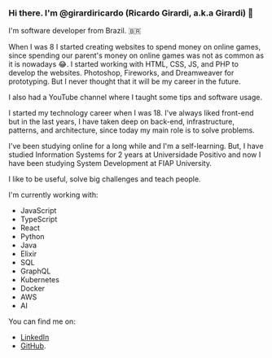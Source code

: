 ### Hi there. I'm @girardiricardo (Ricardo Girardi, a.k.a Girardi) 👋

I'm software developer from Brazil. 🇧🇷

When I was 8 I started creating websites to spend money on online games, since spending our parent's money on online games was not as common as it is nowadays 😂. I started working with HTML, CSS, JS, and PHP to develop the websites. Photoshop, Fireworks, and Dreamweaver for prototyping. But I never thought that it will be my career in the future.

I also had a YouTube channel where I taught some tips and software usage.

I started my technology career when I was 18. I've always liked front-end but in the last years, I have taken deep on back-end, infrastructure, patterns, and architecture, since today my main role is to solve problems.

I've been studying online for a long while and I'm a self-learning. But, I have studied Information Systems for 2 years at Universidade Positivo and now I have been studying System Development at FIAP University.

I like to be useful, solve big challenges and teach people.

I'm currently working with:

- JavaScript
- TypeScript
- React
- Python
- Java
- Elixir
- SQL
- GraphQL
- Kubernetes
- Docker
- AWS
- AI

You can find me on:
- [LinkedIn](https://www.linkedin.com/in/girardiricardo/)
- [GitHub](https://github.com/girardiricardo).

